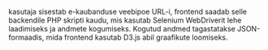 kasutaja sisestab e-kaubanduse veebipoe URL-i, frontend saadab selle backendile PHP skripti kaudu, mis kasutab Selenium WebDriverit lehe laadimiseks ja andmete kogumiseks. Kogutud andmed tagastatakse JSON-formaadis, mida frontend kasutab D3.js abil graafikute loomiseks.
